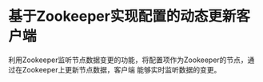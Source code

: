 基于Zookeeper实现配置的动态更新客户端
===

利用Zookeeper监听节点数据变更的功能，将配置项作为Zookeeper的节点，通过在Zookeeper上更新节点数据，客户端
能够实时监听数据的变更。